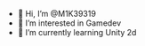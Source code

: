 - 👋 Hi, I’m @M1K39319
- 👀 I’m interested in Gamedev
- 🌱 I’m currently learning Unity 2d


<!---
M1K39319/M1K39319 is a ✨ special ✨ repository because its `README.md` (this file) appears on your GitHub profile.
You can click the Preview link to take a look at your changes.
--->
